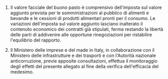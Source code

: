 1. Il valore facciale del buono pasto è comprensivo dell'imposta sul valore aggiunto prevista per le somministrazioni al pubblico di alimenti e bevande e le cessioni di prodotti alimentari pronti per il consumo. Le variazioni dell'imposta sul valore aggiunto lasciano inalterato il contenuto economico dei contratti già stipulati, ferma restando la libertà delle parti di addivenire alle opportune rinegoziazioni per ristabilire l'equilibrio del rapporto.

2. Il Ministero delle imprese e del made in Italy, in collaborazione con il Ministero delle infrastrutture e dei trasporti e con l'Autorità nazionale anticorruzione, previe apposite consultazioni, effettua il monitoraggio degli effetti del presente allegato al fine della verifica dell'efficacia del medesimo.